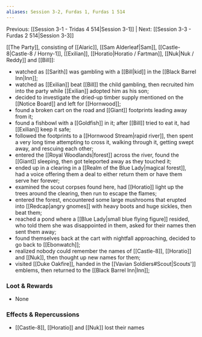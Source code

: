 ```yaml
---
aliases: Session 3-2, Furdas 1, Furdas 1 514
---
```

Previous: [[Session 3-1 - Tridas 4 514|Session 3-1]] | Next: [[Session 3-3 - Furdas 2 514|Session 3-3]]

[[The Party]], consisting of [[Alaric]], [[Sam Alderleaf|Sam]], [[Castle-8|Castle-8 / Horny-1]], [[Exilian]], [[Horatio|Horatio / Fartman]], [[Nuk|Nuk / Reddy]] and [[Bill]]:

- watched as [[Sarith]] was gambling with a [[Bill|kid]] in the [[Black Barrel Inn|Inn]];
- watched as [[Exilian]] beat [[Bill]] the child gambling, then recruited him into the party while [[Exilian]] adopted him as his son;
- decided to investigate the dried-up timber supply mentioned on the [[Notice Board]] and left for [[Hornwood]];
- found a broken cart on the road and [[Giant]] footprints leading away from it;
- found a fishbowl with a [[Goldfish]] in it; after [[Bill]] tried to eat it, had [[Exilian]] keep it safe;
- followed the footprints to a [[Hornwood Stream|rapid river]], then spent a very long time attempting to cross it, walking through it, getting swept away, and rescuing each other;
- entered the [[Royal Woodlands|forest]] across the river, found the [[Giant]] sleeping, then got teleported away as they touched it;
- ended up in a clearing in a [[Realm of the Blue Lady|magical forest]], had a voice offering them a deal to either return them or have them serve her forever;
- examined the scout corpses found here, had [[Horatio]] light up the trees around the clearing, then run to escape the flames;
- entered the forest, encountered some large mushrooms that erupted into [[Redcap|angry gnomes]] with heavy boots and huge sickles, then beat them;
- reached a pond where a [[Blue Lady|small blue flying figure]] resided, who told them she was disappointed in them, asked for their names then sent them away;
- found themselves back at the cart with nightfall approaching, decided to go back to [[Ebonwatch]];
- realized nobody could remember the names of [[Castle-8]], [[Horatio]] and [[Nuk]], then thought up new names for them;
- visited [[Duke Oakfire]], handed in the [[Vavian Soldiers#Scout|Scouts']] emblems, then returned to the [[Black Barrel Inn|Inn]];

### Loot & Rewards
-   None

### Effects & Repercussions
-   [[Castle-8]], [[Horatio]] and [[Nuk]] lost their names